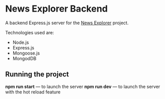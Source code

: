 # News Explorer Backend

A backend Express.js server for the [News Explorer](https://news-explorer.info) project.

Technologies used are:

- Node.js
- Express.js
- Mongoose.js
- MongodDB

## Running the project

**npm run start** — to launch the server
**npm run dev** — to launch the server with the hot reload feature
